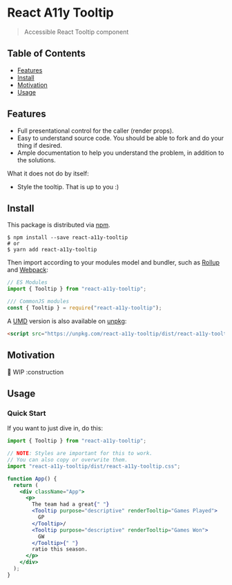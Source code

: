 # React A11y Tooltip

> Accessible React Tooltip component

## Table of Contents

* [Features](#features)
* [Install](#install)
* [Motivation](#motivation)
* [Usage](#usage)

## Features

* Full presentational control for the caller (render props).
* Easy to understand source code. You should be able to fork and do your thing if desired.
* Ample documentation to help you understand the problem, in addition to the solutions.

What it does not do by itself:

* Style the tooltip. That is up to you :)

## Install

This package is distributed via [npm](https://www.npmjs.com/get-npm).

```shell
$ npm install --save react-a11y-tooltip
# or
$ yarn add react-a11y-tooltip
```

Then import according to your modules model and bundler, such as [Rollup](https://rollupjs.org/guide/en) and [Webpack](https://webpack.js.org/):

```js
// ES Modules
import { Tooltip } from "react-a11y-tooltip";

/// CommonJS modules
const { Tooltip } = require("react-a11y-tooltip");
```

A [UMD](https://github.com/umdjs/umd) version is also available on [unpkg](https://unpkg.com/):

```html
<script src="https://unpkg.com/react-a11y-tooltip/dist/react-a11y-tooltip.umd.js"></script>
```

## Motivation
:construction: WIP :construction

## Usage
### Quick Start

If you want to just dive in, do this:

```jsx
import { Tooltip } from "react-a11y-tooltip";

// NOTE: Styles are important for this to work.
// You can also copy or overwrite them.
import "react-a11y-tooltip/dist/react-a11y-tooltip.css";

function App() {
  return (
    <div className="App">
      <p>
        The team had a great{" "}
        <Tooltip purpose="descriptive" renderTooltip="Games Played">
          GP
        </Tooltip>/
        <Tooltip purpose="descriptive" renderTooltip="Games Won">
          GW
        </Tooltip>{" "}
        ratio this season.
      </p>
    </div>
  );
}

```
